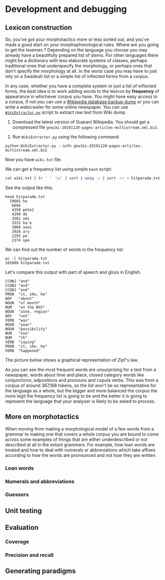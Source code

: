# Development and debugging

## Lexicon construction

<!--N -->

So, you've got your morphotactics more or less sorted out, and you've made a good start on your morphophonological rules. Where are you going to get the lexemes ? Depending on the language you choose you may already have a beautifully prepared list of stems. For other languages there might be a dictionary with less elaborate systems of classes, perhaps traditional ones that underspecify the morphology, or perhaps ones that don't specify the morphology at all. In the worst case you may have to just rely on a Swadesh list or a simple list of inflected forms from a corpus. 

In any case, whether you have a complete system or just a list of inflected forms, the best idea is to work adding words to the lexicon by **frequency** of appearance in whichever corpus you have. You might have easy access to a corpus, if not you can use a [Wikipedia database backup dump](https://dumps.wikimedia.org/backup-index.html) or you can write a webcrawler for some online newspaper. You can use [`WikiExtractor.py`](https://svn.code.sf.net/p/apertium/svn/trunk/apertium-tools/WikiExtractor.py) script to extract raw text from Wiki dump.


1. Download the latest version of Guaraní Wikipedia.
You should get a compressed file `gnwiki-20191120-pages-articles-multistream.xml.bz2`.

2. Run `WikiExtractor.py` using the following command:

```
python WikiExtractor.py --infn gnwiki-20191120-pages-articles-multistream.xml.bz2
```
Now you have `wiki.txt` file.

We can get a frequency list using simple `bash` script:

```bash
cat wiki.txt | tr ' ' '\n' | sort | uniq -c | sort -nr > hitparade.txt
```

See the output like this:

```
head hitparade.txt 
  19665 ha
   6694 
   4350 peteĩ
   4299 de
   3581 umi
   3331 ha'e
   3066 avei
   2926 ary
   2293 pe
   2174 upe
```

We can find out the number of words in the frequency list:
```
wc -l hitparade.txt 
101089 hitparade.txt
```

Let's compare this output with part of speech and gloss in English. 

```
CCONJ "and"
CCONJ "and"
CCONJ "and"
PRON  "it, she, he"
ADP   "about"
NOUN  "of month"
NUM   "on the Nth"
NOUN  "zone, region"
ADV   "not"
VERB  "was"
NOUN  "year"
NOUN  "possibility"
NUM   "one"
NUM   "th"
VERB  "saying"
PRON  "it, she, he"
VERB  "happened"
```

The picture below shows a graphical representation of Zipf's law. 

<!-- Insert img FMT -->


As you can see the most frequent words are unsurprising for a text from a newspaper, words about time and place, closed category words like conjunctions, adpositions and pronouns and copula verbs. This was from a corpus of around 367,168 tokens, so the list won't be so representative for the language as a whole, but the bigger and more balanced the corpus the more legit the frequency list is going to be and the better it is going to represent the language that your analyser is likely to be asked to process.

## More on morphotactics 

When moving from making a morphological model of a few words from a grammar to making one that covers a whole corpus you are bound to come across some examples of things that are either underdescribed or not described at all in the extant grammars. For example, how loan words are treated and how to deal with numerals or abbreviations which take affixes according to how the words are pronounced and not how they are written.

### Loan words 
<!--N -->



### Numerals and abbreviations 
<!-- N -->

### Guessers 
<!-- FMT -->

## Unit testing 
<!-- FMT -->

## Evaluation
<!-- FMT -->

### Coverage 

### Precision and recall 


## Generating paradigms 
<!-- FMT -->


